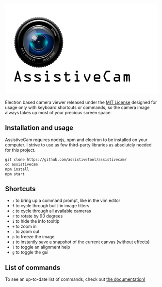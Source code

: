 ![AssistiveCam logo](assets/logo.png)

Electron based camera viewer released under the [MIT License](LICENSE) designed for usage only with keyboard shortcuts or commands, so the camera image always takes up most of your precious screen space.

## Installation and usage

AssistiveCam requires nodejs, npm and electron to be installed on your computer. I strive to use as few third-party libraries as absolutely needed for this project.

```
git clone https://github.com/assistivetool/assistivecam/
cd assistivecam
npm install
npm start
```

## Shortcuts

* ```:``` to bring up a command prompt, like in the vim editor
* ```f``` to cycle through built-in image filters
* ```c``` to cycle through all available cameras
* ```r``` to rotate by 90 degrees
* ```i``` to hide the info tooltip
* ```+``` to zoom in
* ```-``` to zoom out
* ```p``` to freeze the image
* ```s``` to instantly save a snapshot of the current canvas (without effects)
* ```l``` to toggle an alignment help
* ```g``` to toggle the gui

## List of commands

To see an up-to-date list of commands, check out [the documentation!](COMMANDS.md)